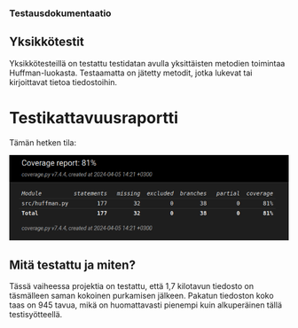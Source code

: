 ### Testausdokumentaatio

## Yksikkötestit

Yksikkötesteillä on testattu testidatan avulla yksittäisten metodien toimintaa Huffman-luokasta.
Testaamatta on jätetty metodit, jotka lukevat tai kirjoittavat tietoa tiedostoihin.

# Testikattavuusraportti

Tämän hetken tila:

![Testikattavuus](https://github.com/xelmas/Tiralabra-pakkausalgoritmit/blob/main/documentation/weeklyreports/coverage_report3.png)


## Mitä testattu ja miten?
Tässä vaiheessa projektia on testattu, että 1,7 kilotavun tiedosto on täsmälleen saman kokoinen purkamisen jälkeen. Pakatun tiedoston koko taas on 945 tavua, mikä on huomattavasti pienempi kuin alkuperäinen tällä testisyötteellä.

